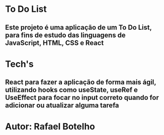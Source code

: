 # To Do List
## Este projeto é uma aplicação de um To Do List, para fins de estudo das linguagens de JavaScript, HTML, CSS e React

# Tech's
## React para fazer a aplicação de forma mais ágil, utilizando hooks como useState, useRef e UseEffect para focar no input correto quando for adicionar ou atualizar alguma tarefa

# Autor: Rafael Botelho

 
